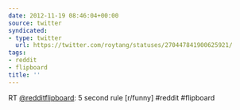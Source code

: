 ```yaml
---
date: 2012-11-19 08:46:04+00:00
source: twitter
syndicated:
- type: twitter
  url: https://twitter.com/roytang/statuses/270447841900625921/
tags:
- reddit
- flipboard
title: ''
---
```


RT [@redditflipboard](https://twitter.com/redditflipboard/): 5 second rule [r/funny]  #reddit #flipboard